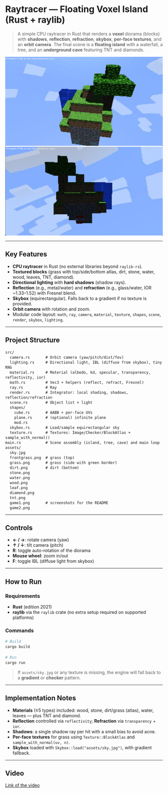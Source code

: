 # Raytracer — Floating Voxel Island (Rust + raylib)

> A simple CPU raytracer in Rust that renders a **voxel** diorama (blocks) with **shadows**, **reflection**, **refraction**, **skybox**, **per-face textures**, and an **orbit camera**. The final scene is a **floating island** with a waterfall, a tree, and an **underground cave** featuring TNT and diamonds.

![View 1](assets/game1.png)
![View 2](assets/game2.png)

---

## Key Features

- **CPU raytracer** in Rust (no external libraries beyond `raylib-rs`).
- **Textured blocks** (grass with top/side/bottom atlas, dirt, stone, water, wood, leaves, TNT, diamond).
- **Directional lighting** with **hard shadows** (shadow rays).
- **Reflection** (e.g., metal/water) and **refraction** (e.g., glass/water, IOR ~1.33–1.52) with Fresnel blend.
- **Skybox** (equirectangular). Falls back to a gradient if no texture is provided.
- **Orbit camera** with rotation and zoom.
- Modular code layout: `math`, `ray`, `camera`, `material`, `texture`, `shapes`, `scene`, `render`, `skybox`, `lighting`.

---

## Project Structure

```
src/
  camera.rs       # Orbit camera (yaw/pitch/dist/fov)
  lighting.rs     # Directional light, IBL (diffuse from skybox), tiny RNG
  material.rs     # Material (albedo, kd, specular, transparency, reflectivity, ior)
  math.rs         # Vec3 + helpers (reflect, refract, Fresnel)
  ray.rs          # Ray
  render.rs       # Integrator: local shading, shadows, reflection/refraction
  scene.rs        # Object list + light
  shapes/
    cube.rs       # AABB + per-face UVs
    plane.rs      # (optional) infinite plane
    mod.rs
  skybox.rs       # Load/sample equirectangular sky
  texture.rs      # Textures: Image/Checker/BlockAtlas + sample_with_normal()
main.rs           # Scene assembly (island, tree, cave) and main loop
assets/
  sky.jpg
  frontgrass.png  # grass (top)
  grass.png       # grass (side with green border)
  dirt.png        # dirt (bottom)
  stone.png
  water.png
  wood.png
  leaf.png
  diamond.png
  tnt.png
  game1.png       # screenshots for the README
  game2.png
```

---

## Controls

- **← / →**: rotate camera (yaw)  
- **↑ / ↓**: tilt camera (pitch)  
- **R**: toggle auto-rotation of the diorama  
- **Mouse wheel**: zoom in/out  
- **F**: toggle IBL (diffuse light from skybox)

---

## How to Run

### Requirements
- **Rust** (edition 2021)
- **raylib** via the `raylib` crate (no extra setup required on supported platforms)

### Commands
```bash
# Build
cargo build

# Run
cargo run
```

> If `assets/sky.jpg` or any texture is missing, the engine will fall back to a **gradient** or **checker** pattern.

---

## Implementation Notes

- **Materials** (≥5 types) included: wood, stone, dirt/grass (atlas), water, leaves — plus TNT and diamond.
- **Reflection** controlled via `reflectivity`; **Refraction** via `transparency` + `ior`.
- **Shadows**: a single shadow ray per hit with a small bias to avoid acne.
- **Per-face textures** for grass using `Texture::BlockAtlas` and `sample_with_normal(uv, n)`.
- **Skybox** loaded with `Skybox::load("assets/sky.jpg")`, with gradient fallback.

---

## Video

[Link of the video](https://youtu.be/hy6L2I9vVtY)

